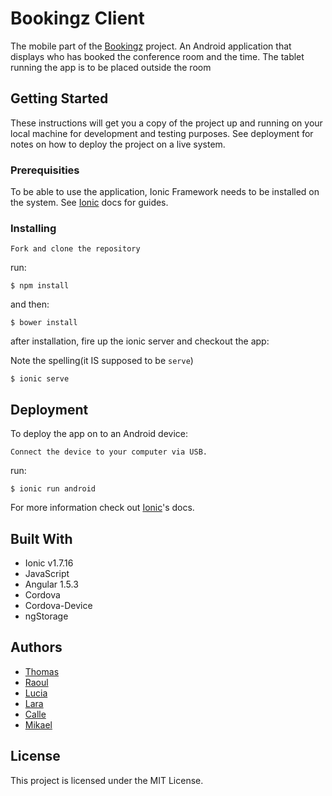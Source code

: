 # Bookingz Client
The mobile part of the [Bookingz](https://github.com/CraftAcademy/bookingz) project.
An Android application that displays who has booked the conference room and the time.
The tablet running the app is to be placed outside the room

## Getting Started

These instructions will get you a copy of the project up and running on your local machine for development and testing purposes. See deployment for notes on how to deploy the project on a live system.

### Prerequisities

To be able to use the application, Ionic Framework needs to be installed on the system. See [Ionic](http://ionicframework.com/) docs for guides.

### Installing

```
Fork and clone the repository
```
run:
```
$ npm install
```
and then:
```
$ bower install
```
after installation, fire up the ionic server and checkout the app:

Note the spelling(it IS supposed to be `serve`)
```
$ ionic serve
```

## Deployment

To deploy the app on to an Android device:
```
Connect the device to your computer via USB.
```
run:
```
$ ionic run android
```
For more information check out [Ionic](http://ionicframework.com/docs/guide/testing.html)'s docs.

## Built With

* Ionic v1.7.16
* JavaScript
* Angular 1.5.3
* Cordova
* Cordova-Device
* ngStorage


## Authors

* [Thomas](https://github.com/tochman)
* [Raoul](https://github.com/diraulo)
* [Lucia](https://github.com/luciademoja)
* [Lara](https://github.com/lollypop27)
* [Calle](https://github.com/callea2)
* [Mikael](https://github.com/MikaelFeher)

## License

This project is licensed under the MIT License.
